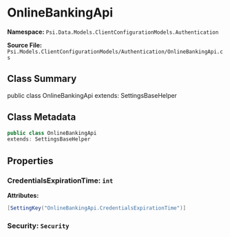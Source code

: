 # OnlineBankingApi

**Namespace:** `Psi.Data.Models.ClientConfigurationModels.Authentication`

**Source File:** `Psi.Models.ClientConfigurationModels/Authentication/OnlineBankingApi.cs`

## Class Summary

public class OnlineBankingApi
extends: SettingsBaseHelper

## Class Metadata

```typescript
public class OnlineBankingApi
extends: SettingsBaseHelper
```

## Properties

### CredentialsExpirationTime: `int`

**Attributes:**
```csharp
[SettingKey("OnlineBankingApi.CredentialsExpirationTime")]
```

### Security: `Security`
